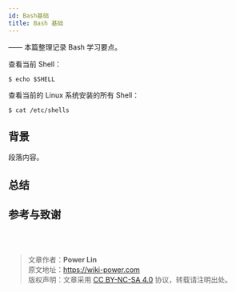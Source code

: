 ```yaml
---
id: Bash基础
title: Bash 基础
---
```


—— 本篇整理记录 Bash 学习要点。

查看当前 Shell：

```shell
$ echo $SHELL
```

查看当前的 Linux 系统安装的所有 Shell：

```shell
$ cat /etc/shells
```

## 背景

段落内容。

##

## 总结

## 参考与致谢


<br />

<br />

> 文章作者：**Power Lin**  
> 原文地址：<https://wiki-power.com>  
> 版权声明：文章采用 [CC BY-NC-SA 4.0](https://creativecommons.org/licenses/by/4.0/deed.zh) 协议，转载请注明出处。
